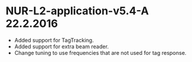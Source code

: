 # NUR-L2-application-v5.4-A	22.2.2016

- Added support for TagTracking.
- Added support for extra beam reader.
- Change tuning to use frequencies that are not used for tag response.
